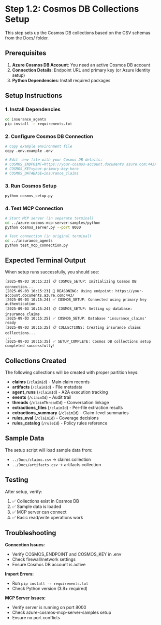# Step 1.2: Cosmos DB Collections Setup

This step sets up the Cosmos DB collections based on the CSV schemas from the Docs/ folder.

## Prerequisites

1. **Azure Cosmos DB Account**: You need an active Cosmos DB account
2. **Connection Details**: Endpoint URL and primary key (or Azure Identity setup)
3. **Python Dependencies**: Install required packages

## Setup Instructions

### 1. Install Dependencies
```bash
cd insurance_agents
pip install -r requirements.txt
```

### 2. Configure Cosmos DB Connection
```bash
# Copy example environment file
copy .env.example .env

# Edit .env file with your Cosmos DB details:
# COSMOS_ENDPOINT=https://your-cosmos-account.documents.azure.com:443/
# COSMOS_KEY=your-primary-key-here  
# COSMOS_DATABASE=insurance_claims
```

### 3. Run Cosmos Setup
```bash
python cosmos_setup.py
```

### 4. Test MCP Connection
```bash
# Start MCP server (in separate terminal)
cd ../azure-cosmos-mcp-server-samples/python
python cosmos_server.py --port 8000

# Test connection (in original terminal)
cd ../insurance_agents
python test_mcp_connection.py
```

## Expected Terminal Output

When setup runs successfully, you should see:
```
[2025-09-03 10:15:23] 📋 COSMOS_SETUP: Initializing Cosmos DB connection...
[2025-09-03 10:15:23] 🧠 REASONING: Using endpoint: https://your-account.documents.azure.com:443/
[2025-09-03 10:15:24] ✅ COSMOS_SETUP: Connected using primary key authentication
[2025-09-03 10:15:24] 📋 COSMOS_SETUP: Setting up database: insurance_claims
[2025-09-03 10:15:25] ✅ COSMOS_SETUP: Database 'insurance_claims' ready
[2025-09-03 10:15:25] 📋 COLLECTIONS: Creating insurance claims collections...
...
[2025-09-03 10:15:35] ✅ SETUP_COMPLETE: Cosmos DB collections setup completed successfully!
```

## Collections Created

The following collections will be created with proper partition keys:

- **claims** (`/claimId`) - Main claim records
- **artifacts** (`/claimId`) - File metadata
- **agent_runs** (`/claimId`) - A2A execution tracking  
- **events** (`/claimId`) - Audit trail
- **threads** (`/claimThreadId`) - Conversation linkage
- **extractions_files** (`/claimId`) - Per-file extraction results
- **extractions_summary** (`/claimId`) - Claim-level summaries
- **rules_eval** (`/claimId`) - Coverage decisions
- **rules_catalog** (`/ruleId`) - Policy rules reference

## Sample Data

The setup script will load sample data from:
- `../Docs/claims.csv` → claims collection
- `../Docs/artifacts.csv` → artifacts collection

## Testing

After setup, verify:
1. ✅ Collections exist in Cosmos DB
2. ✅ Sample data is loaded
3. ✅ MCP server can connect
4. ✅ Basic read/write operations work

## Troubleshooting

**Connection Issues:**
- Verify COSMOS_ENDPOINT and COSMOS_KEY in .env
- Check firewall/network settings
- Ensure Cosmos DB account is active

**Import Errors:**
- Run `pip install -r requirements.txt`
- Check Python version (3.8+ required)

**MCP Server Issues:**
- Verify server is running on port 8000
- Check azure-cosmos-mcp-server-samples setup
- Ensure no port conflicts

